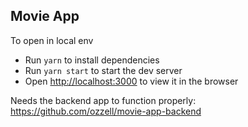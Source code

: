 ## Movie App
To open in local env
- Run `yarn` to install dependencies
- Run `yarn start` to start the dev server
- Open [http://localhost:3000](http://localhost:3000) to view it in the browser

Needs the backend app to function properly: https://github.com/ozzell/movie-app-backend